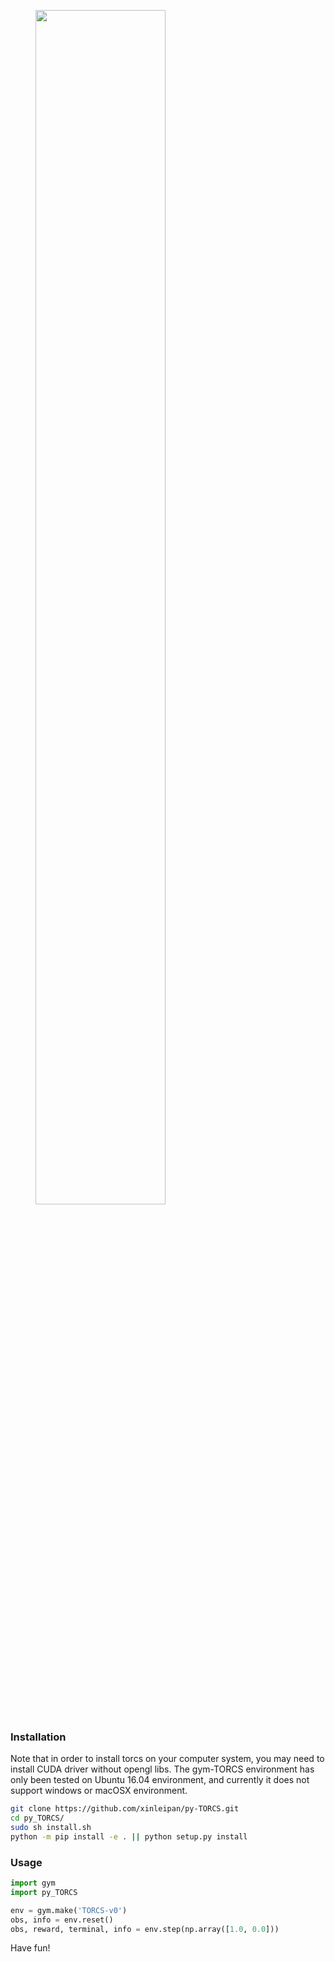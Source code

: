 <figure class="half">
    <img src="./images/demo.gif" width="70%">
</figure>

### Installation
Note that in order to install torcs on your computer system, you may need to 
install CUDA driver without opengl libs. The gym-TORCS environment
has only been tested on Ubuntu 16.04 environment, and currently it does not
support windows or macOSX environment. 

```bash
git clone https://github.com/xinleipan/py-TORCS.git
cd py_TORCS/
sudo sh install.sh
python -m pip install -e . || python setup.py install
```

### Usage
```python
import gym
import py_TORCS

env = gym.make('TORCS-v0')
obs, info = env.reset()
obs, reward, terminal, info = env.step(np.array([1.0, 0.0]))
```

Have fun!
